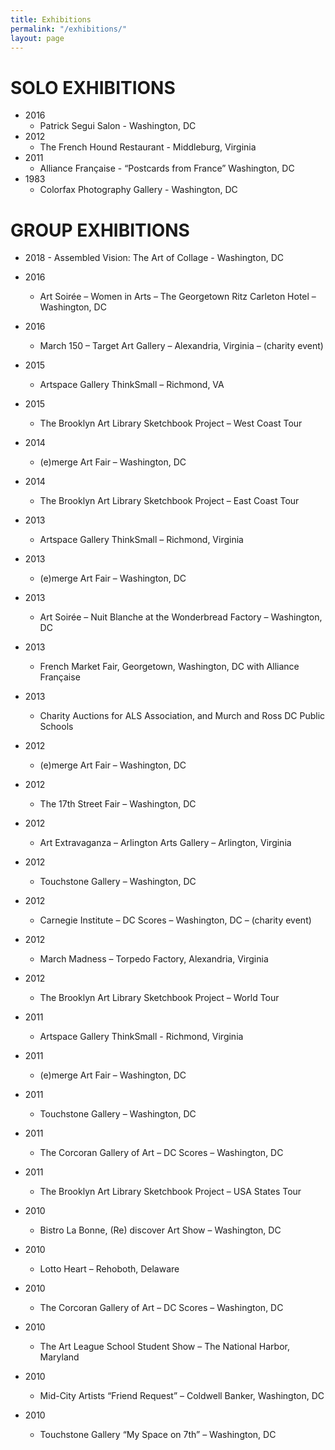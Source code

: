 ```yaml
---
title: Exhibitions
permalink: "/exhibitions/"
layout: page
---
```


# SOLO EXHIBITIONS
- 2016
	- Patrick Segui Salon - Washington, DC
- 2012
	- The French Hound Restaurant - Middleburg, Virginia
- 2011
	- Alliance Française - “Postcards from France” Washington, DC
- 1983
	- Colorfax Photography Gallery - Washington, DC

# GROUP EXHIBITIONS

- 2018
        - Assembled Vision:  The Art of Collage - Washington, DC

- 2016
	- Art Soirée – Women in Arts – The Georgetown Ritz Carleton Hotel – Washington, DC
- 2016
	- March 150 – Target Art Gallery – Alexandria, Virginia – (charity event)
- 2015
	- Artspace Gallery ThinkSmall – Richmond, VA
- 2015
	- The Brooklyn Art Library Sketchbook Project – West Coast Tour
- 2014
	- (e)merge Art Fair – Washington, DC
- 2014
	- The Brooklyn Art Library Sketchbook Project – East Coast Tour
- 2013
	- Artspace Gallery ThinkSmall – Richmond, Virginia
- 2013
	- (e)merge Art Fair – Washington, DC
- 2013
	- Art Soirée – Nuit Blanche at the Wonderbread Factory – Washington, DC
- 2013
	- French Market Fair, Georgetown, Washington, DC with Alliance Française
- 2013
	- Charity Auctions for ALS Association, and Murch and Ross DC Public Schools
- 2012
	- (e)merge Art Fair – Washington, DC
- 2012
	- The 17th Street Fair – Washington, DC
- 2012
	- Art Extravaganza – Arlington Arts Gallery – Arlington, Virginia
- 2012
	- Touchstone Gallery – Washington, DC
- 2012
	- Carnegie Institute – DC Scores – Washington, DC – (charity event)
- 2012
	- March Madness – Torpedo Factory, Alexandria, Virginia
- 2012
	- The Brooklyn Art Library Sketchbook Project – World Tour
- 2011
	- Artspace Gallery ThinkSmall - Richmond, Virginia
- 2011
	- (e)merge Art Fair – Washington, DC
- 2011
	- Touchstone Gallery – Washington, DC
- 2011
	- The Corcoran Gallery of Art – DC Scores – Washington, DC
- 2011
	- The Brooklyn Art Library Sketchbook Project – USA States Tour
- 2010
	- Bistro La Bonne, (Re) discover Art Show – Washington, DC
- 2010
	- Lotto Heart – Rehoboth, Delaware
- 2010
	- The Corcoran Gallery of Art – DC Scores – Washington, DC
- 2010
	- The Art League School Student Show – The National Harbor, Maryland
- 2010
	- Mid-City Artists “Friend Request” – Coldwell Banker, Washington, DC
- 2010
	- Touchstone Gallery “My Space on 7th” – Washington, DC
